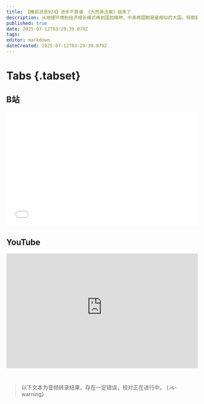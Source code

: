 ```yaml
---
title: 【睡前消息924】进步不靠谱 《大而美法案》就来了
description: 从地理环境到经济增长模式再到国民精神，中美两国都是最相似的大国。特朗普政府刚刚推出《大而美法案》，是太平洋对岸的闹剧，也是中国应该认真观察的经验教训。
published: true
date: 2025-07-12T03:29:39.079Z
tags: 
editor: markdown
dateCreated: 2025-07-12T03:29:39.079Z
---
```


# Tabs {.tabset}
## B站
<div style="position: relative; padding: 30% 45%;">
<iframe style="position: absolute; width: 100%; height: 100%; left: 0; top: 0;" src="//player.bilibili.com/player.html?&bvid=BV1HyuGz5Edh&page=1&as_wide=1&high_quality=1&danmaku=1&autoplay=0" scrolling="no" border="0" frameborder="no" framespacing="0" allowfullscreen="true"></iframe>
</div>

<!--  睡前消息的西瓜视频账号仍处于禁言状态，暂时将其从模板中注释
## 西瓜视频
<div style="position: relative; padding: 30% 45%;">
<iframe style="position: absolute; top: 50%; left: 50%; transform: translate(-50%, -50%); width: 80%; height: 100%;" frameborder="0" src="https://www.ixigua.com/iframe/西瓜视频ID?autoplay=0" referrerpolicy="unsafe-url" allowfullscreen></iframe>
</div>
-->

## YouTube
<div style="position: relative; padding: 30% 45%;">
<iframe style="position: absolute; top: 0; left: 0; width: 100%; height: 100%;" src="https://www.youtube-nocookie.com/embed/YouTubeVID" title="YouTube video player" frameborder="0" allow="accelerometer; autoplay; clipboard-write; encrypted-media; gyroscope; picture-in-picture" allowfullscreen="true"></iframe>
</div>
  
# 

> 以下文本为音频转录结果，存在一定错误，校对正在进行中。
{.is-warning}

